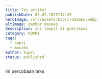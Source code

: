```yaml
---
title: Tes artikel
publishDate: 05.07.2025T17:29
heroImage: /src/assets/kopri-masako.webp
altImage: gambar masako
description: ini tampil di publikasi
category: KOPRI
tags:
  - kopri
  - masako
author: kopri
status: published
---
```

Ini percobaan teks
